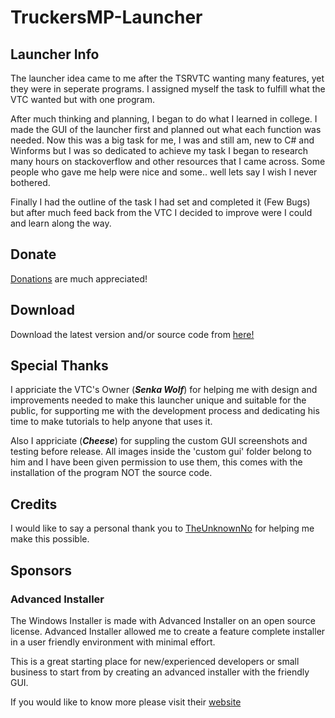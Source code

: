 # TruckersMP-Launcher

## Launcher Info

The launcher idea came to me after the TSRVTC wanting many features, yet they were in seperate programs. I assigned myself the task to fulfill what the VTC wanted but with one program.

After much thinking and planning, I began to do what I learned in college. I made the GUI of the launcher first and planned out what each function was needed. Now this was a big task for me, I was and still am, new to C# and Winforms but I was so dedicated to achieve my task I began to research many hours on stackoverflow and other resources that I came across. Some people who gave me help were nice and some.. well lets say I wish I never bothered.

Finally I had the outline of the task I had set and completed it (Few Bugs) but after much feed back from the VTC I decided to improve were I could and learn along the way.

## Donate

[Donations](https://www.paypal.me/ConnorNee97) are much appreciated!

## Download

Download the latest version and/or source code from [here!](https://github.com/DubStepMad/TruckersMP-Launcher/releases)

## Special Thanks

I appriciate the VTC's Owner (_**Senka Wolf**_) for helping me with design and improvements needed to make this launcher unique and suitable for the public, for supporting me with the development process and dedicating his time to make tutorials to help anyone that uses it.

Also I appriciate (_**Cheese**_) for suppling the custom GUI screenshots and testing before release.
All images inside the 'custom gui' folder belong to him and I have been given permission to use them, this comes with the installation of the program NOT the source code.

## Credits

I would like to say a personal thank you to [TheUnknownNo](https://github.com/TheUnknownNO) for helping me make this possible.

## Sponsors

### Advanced Installer

The Windows Installer is made with Advanced Installer on an open source license. Advanced Installer allowed me to create a feature complete installer in a user friendly environment with minimal effort. 

This is a great starting place for new/experienced developers or small business to start from by creating an advanced installer with the friendly GUI.

If you would like to know more please visit their [website](http://www.advancedinstaller.com/)
